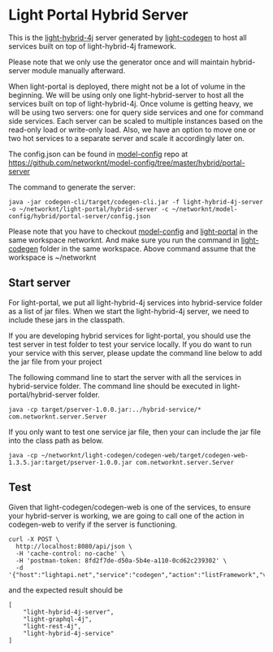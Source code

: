 # Light Portal Hybrid Server

This is the [light-hybrid-4j](https://github.com/networknt/light-hybrid-4j) 
server generated by [light-codegen](https://github.com/networknt/light-codegen) to 
host all services built on top of light-hybrid-4j framework.
 
Please note that we only use the generator once and will maintain hybrid-server
module manually afterward. 
 
When light-portal is deployed, there might not be a lot of volume in the beginning. 
We will be using only one light-hybrid-server to host all the services built on top
of light-hybrid-4j. Once volume is getting heavy, we will be using two servers: one
for query side services and one for command side services. Each server can be scaled
to multiple instances based on the read-only load or write-only load. Also, we have
an option to move one or two hot services to a separate server and scale it accordingly
later on.

The config.json can be found in [model-config](https://github.com/networknt/model-config) 
repo at https://github.com/networknt/model-config/tree/master/hybrid/portal-server 


The command to generate the server:

```
java -jar codegen-cli/target/codegen-cli.jar -f light-hybrid-4j-server -o ~/networknt/light-portal/hybrid-server -c ~/networknt/model-config/hybrid/portal-server/config.json
```

Please note that you have to checkout [model-config](https://github.com/networknt/model-config) 
and [light-portal](https://github.com/networknt/light-portal) in the same workspace
networknt. And make sure you run the command in [light-codegen](https://github.com/networknt/light-codegen)
folder in the same workspace. Above command assume that the workspace is ~/networknt


## Start server

For light-portal, we put all light-hybrid-4j services into hybrid-service folder as
a list of jar files. When we start the light-hybrid-4j server, we need to include
these jars in the classpath. 

If you are developing hybrid services for light-portal, you should use the test server
in test folder to test your service locally. If you do want to run your service with
this server, please update the command line below to add the jar file from your project

The following command line to start the server with all the services in hybrid-service
folder. The command line should be executed in light-portal/hybrid-server folder.

```
java -cp target/pserver-1.0.0.jar:../hybrid-service/* com.networknt.server.Server
```

If you only want to test one service jar file, then your can include the jar file into 
the class path as below.

```
java -cp ~/networknt/light-codegen/codegen-web/target/codegen-web-1.3.5.jar:target/pserver-1.0.0.jar com.networknt.server.Server
```

## Test

Given that light-codegen/codegen-web is one of the services, to ensure your hybrid-server
is working, we are going to call one of the action in codegen-web to verify if the server
is functioning.

```
curl -X POST \
  http://localhost:8080/api/json \
  -H 'cache-control: no-cache' \
  -H 'postman-token: 8fd2f7de-d50a-5b4e-a110-0cd62c239302' \
  -d '{"host":"lightapi.net","service":"codegen","action":"listFramework","version":"0.0.1"}'
```

and the expected result should be

```
[
    "light-hybrid-4j-server",
    "light-graphql-4j",
    "light-rest-4j",
    "light-hybrid-4j-service"
]
```
